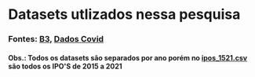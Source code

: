 # Datasets utlizados nessa pesquisa
### Fontes: [B3](http://www.b3.com.br/pt_br/), [Dados Covid](https://covid.saude.gov.br/)
#### Obs.: Todos os datasets são separados por ano porém no [ipos_1521.csv](https://github.com/davirpp/Projeto_Intro_CD/blob/master/datasets/ipos_1521.csv) são todos os IPO'S de 2015 a 2021
